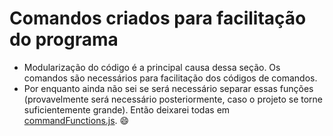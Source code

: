 # Comandos criados para facilitação do programa

* Modularização do código é a principal causa dessa seção. Os comandos são necessários
para facilitação dos códigos de comandos.
* Por enquanto ainda não sei se será necessário separar essas funções (provavelmente será necessário posteriormente,
caso o projeto se torne suficientemente grande).
Então deixarei todas em [commandFunctions.js](commandFunctions.js). :smile: